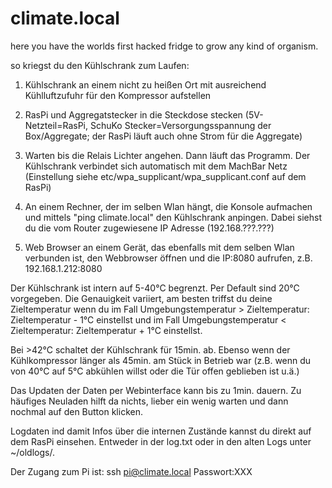 # climate.local
here you have the worlds first hacked fridge to grow any kind of organism.



so kriegst du den Kühlschrank zum Laufen:

1) Kühlschrank an einem nicht zu heißen Ort mit ausreichend
Kühlluftzufuhr für den Kompressor aufstellen

2) RasPi und Aggregatstecker in die Steckdose stecken
(5V-Netzteil=RasPi, SchuKo Stecker=Versorgungsspannung der
Box/Aggregate; der RasPi läuft auch ohne Strom für die Aggregate)

3) Warten bis die Relais Lichter angehen. Dann läuft das Programm. Der
Kühlschrank verbindet sich automatisch mit dem MachBar Netz (Einstellung
siehe etc/wpa_supplicant/wpa_supplicant.conf auf dem RasPi)

4) An einem Rechner, der im selben Wlan hängt, die Konsole aufmachen und
mittels "ping climate.local" den Kühlschrank anpingen. Dabei siehst du
die vom Router zugewiesene IP Adresse (192.168.???.???)

5) Web Browser an einem Gerät, das ebenfalls mit dem selben Wlan
verbunden ist, den Webbrowser öffnen und die IP:8080 aufrufen, z.B.
192.168.1.212:8080

Der Kühlschrank ist intern auf 5-40°C begrenzt. Per Default sind 20°C
vorgegeben. Die Genauigkeit variiert, am besten triffst du deine
Zieltemperatur wenn du im Fall
Umgebungstemperatur > Zieltemperatur: Zieltemperatur - 1°C einstellst
und im Fall
Umgebungstemperatur < Zieltemperatur: Zieltemperatur + 1°C einstellst.

Bei >42°C schaltet der Kühlschrank für 15min. ab. Ebenso wenn der
Kühlkompressor länger als 45min. am Stück in Betrieb war (z.B. wenn du
von 40°C auf 5°C abkühlen willst oder die Tür offen geblieben ist u.ä.)

Das Updaten der Daten per Webinterface kann bis zu 1min. dauern. Zu
häufiges Neuladen hilft da nichts, lieber ein wenig warten und dann
nochmal auf den Button klicken.

Logdaten ind damit Infos über die internen Zustände kannst du direkt auf
dem RasPi einsehen. Entweder in der log.txt oder in den alten Logs unter
~/oldlogs/.

Der Zugang zum Pi ist: ssh pi@climate.local
Passwort:XXX
